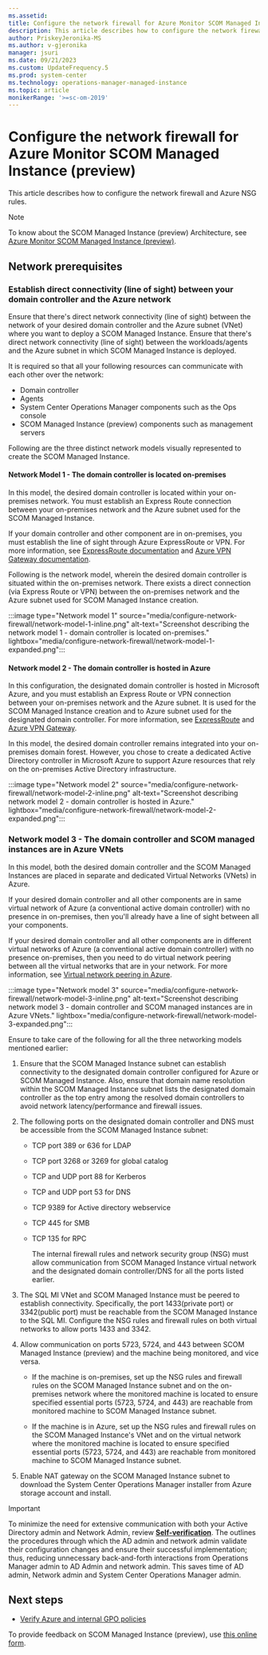 ```yaml
---
ms.assetid: 
title: Configure the network firewall for Azure Monitor SCOM Managed Instance (preview)
description: This article describes how to configure the network firewall.
author: PriskeyJeronika-MS
ms.author: v-gjeronika
manager: jsuri
ms.date: 09/21/2023
ms.custom: UpdateFrequency.5
ms.prod: system-center
ms.technology: operations-manager-managed-instance
ms.topic: article
monikerRange: '>=sc-om-2019'
---
```


# Configure the network firewall for Azure Monitor SCOM Managed Instance (preview)

This article describes how to configure the network firewall and Azure NSG rules.

>[!Note]
> To know about the SCOM Managed Instance (preview) Architecture, see [Azure Monitor SCOM Managed Instance (preview)](operations-manager-managed-instance-overview.md).

## Network prerequisites

### Establish direct connectivity (line of sight) between your domain controller and the Azure network

Ensure that there's direct network connectivity (line of sight) between the network of your desired domain controller and the Azure subnet (VNet) where you want to deploy a SCOM Managed Instance. Ensure that there's direct network connectivity (line of sight) between the workloads/agents and the Azure subnet in which SCOM Managed Instance is deployed.

It is required so that all your following resources can communicate with each other over the network:
- Domain controller
- Agents
- System Center Operations Manager components such as the Ops console
- SCOM Managed Instance (preview) components such as management servers

Following are the three distinct network models visually represented to create the SCOM Managed Instance.

#### Network Model 1 - The domain controller is located on-premises

In this model, the desired domain controller is located within your on-premises network. You must establish an Express Route connection between your on-premises network and the Azure subnet used for the SCOM Managed Instance.

If your domain controller and other component are in on-premises, you must establish the line of sight through Azure ExpressRoute or VPN. For more information, see [ExpressRoute documentation](/azure/expressroute/) and [Azure VPN Gateway documentation](/azure/vpn-gateway/).

Following is the network model, wherein the desired domain controller is situated within the on-premises network. There exists a direct connection (via Express Route or VPN) between the on-premises network and the Azure subnet used for SCOM Managed Instance creation.

:::image type="Network model 1" source="media/configure-network-firewall/network-model-1-inline.png" alt-text="Screenshot describing the network model 1 - domain controller is located on-premises." lightbox="media/configure-network-firewall/network-model-1-expanded.png":::

#### Network model 2 - The domain controller is hosted in Azure

In this configuration, the designated domain controller is hosted in Microsoft Azure, and you must establish an Express Route or VPN connection between your on-premises network and the Azure subnet. It is used for the SCOM Managed Instance creation and to Azure subnet used for the designated domain controller. For more information, see [ExpressRoute](/azure/expressroute/) and [Azure VPN Gateway](/azure/vpn-gateway/).

In this model, the desired domain controller remains integrated into your on-premises domain forest. However, you chose to create a dedicated Active Directory controller in Microsoft Azure to support Azure resources that rely on the on-premises Active Directory infrastructure.

:::image type="Network model 2" source="media/configure-network-firewall/network-model-2-inline.png" alt-text="Screenshot describing network model 2 - domain controller is hosted in Azure." lightbox="media/configure-network-firewall/network-model-2-expanded.png":::

### Network model 3 - The domain controller and SCOM managed instances are in Azure VNets

In this model, both the desired domain controller and the SCOM Managed Instances are placed in separate and dedicated Virtual Networks (VNets) in Azure.

If your desired domain controller and all other components are in same virtual network of Azure (a conventional active domain controller) with no presence in on-premises, then you'll already have a line of sight between all your components.

If your desired domain controller and all other components are in different virtual networks of Azure (a conventional active domain controller) with no presence on-premises, then you need to do virtual network peering between all the virtual networks that are in your network. For more information, see  [Virtual network peering in Azure](/azure/virtual-network/virtual-network-peering-overview).

:::image type="Network model 3" source="media/configure-network-firewall/network-model-3-inline.png" alt-text="Screenshot describing network model 3 - domain controller and SCOM managed instances are in Azure VNets." lightbox="media/configure-network-firewall/network-model-3-expanded.png":::

Ensure to take care of the following for all the three networking models mentioned earlier:

1. Ensure that the SCOM Managed Instance subnet can establish connectivity to the designated domain controller configured for Azure or SCOM Managed Instance. Also, ensure that domain name resolution within the SCOM Managed Instance subnet lists the designated domain controller as the top entry among the resolved domain controllers to avoid network latency/performance and firewall issues.

2. The following ports on the designated domain controller and DNS must be accessible from the SCOM Managed Instance subnet:
     - TCP port 389 or 636 for LDAP
     - TCP port 3268 or 3269 for global catalog
     - TCP and UDP port 88 for Kerberos
     - TCP and UDP port 53 for DNS
     - TCP 9389 for Active directory webservice
     - TCP 445 for SMB
     - TCP 135 for RPC

       The internal firewall rules and network security group (NSG) must allow communication from SCOM Managed Instance virtual network and the designated domain controller/DNS for all the ports listed earlier.

3. The SQL MI VNet and SCOM Managed Instance must be peered to establish connectivity. Specifically, the port 1433(private port) or 3342(public port) must be reachable from the SCOM Managed Instance to the SQL MI. Configure the NSG rules and firewall rules on both virtual networks to allow ports 1433 and 3342.

4. Allow communication on ports 5723, 5724, and 443 between SCOM Managed Instance (preview) and the machine being monitored, and vice versa.

      - If the machine is on-premises, set up the NSG rules and firewall rules on the SCOM Managed Instance subnet and on the on-premises network where the monitored machine is located to ensure specified essential ports (5723, 5724, and 443) are reachable from monitored machine to SCOM Managed Instance subnet.
      
      - If the machine is in Azure, set up the NSG rules and firewall rules on the SCOM Managed Instance's VNet and on the virtual network where the monitored machine is located to ensure specified essential ports (5723, 5724, and 443) are reachable from monitored machine to SCOM Managed Instance subnet.

5. Enable NAT gateway on the SCOM Managed Instance subnet to download the System Center Operations Manager installer from Azure storage account and install.

>[!Important]
>To minimize the need for extensive communication with both your Active Directory admin and Network Admin, review  [**Self-verification**](scom-managed-instance-self-verification-of-steps.md). The outlines the procedures through which the AD admin and network admin validate their configuration changes and ensure their successful implementation; thus, reducing unnecessary back-and-forth interactions from Operations Manager admin to AD Admin and network admin. This saves time of AD admin, Network admin and System Center Operations Manager admin.

## Next steps

- [Verify Azure and internal GPO policies](verify-azure-and-internal-gpo-policies.md)

To provide feedback on SCOM Managed Instance (preview), use [this online form](https://forms.office.com/pages/responsepage.aspx?id=v4j5cvGGr0GRqy180BHbR8_G7TnWWL9AgnUEG-odf9BUNkhBQ0s4NUIxVTY5UjBSUzhENUZVNlNVUS4u).